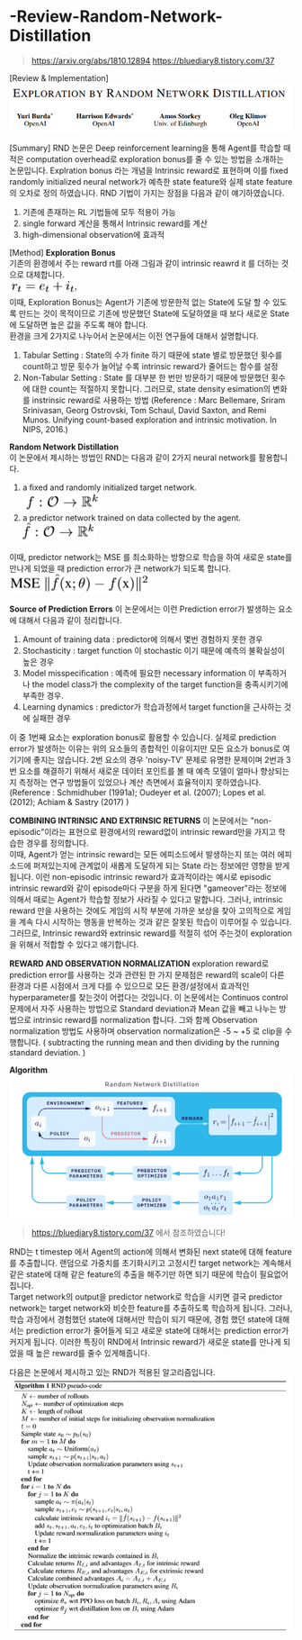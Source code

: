 # -Review-Random-Network-Distillation
> https://arxiv.org/abs/1810.12894
> https://bluediary8.tistory.com/37


[Review &amp; Implementation]
![1](./img/1.PNG)

[Summary]
RND 논문은 Deep reinforcement learning을 통해 Agent를 학습할 때 적은 computation overhead로 exploration bonus를 줄 수 있는 방법을 소개하는 논문입니다. Explration bonus 라는 개념을 Intrinsic reward로 표현하며 이를 fixed randomly initialized neural network가 예측한 state feature와 실제 state feature의 오차로 정의 하였습니다. RND 기법이 가지는 장점을 다음과 같이 얘기하였습니다.  
1. 기존에 존재하는 RL 기법들에 모두 적용이 가능  
2. single forward 계산을 통해서 Intrinsic reward를 계산
3. high-dimensional observation에 효과적


[Method]
**Exploration Bonus**  
기존의 환경에서 주는 reward rt를 아래 그림과 같이 intrinsic reawrd it 를 더하는 것으로 대체합니다.  
![2](./img/2.PNG)  
이때, Exploration Bonus는 Agent가 기존에 방문한적 없는 State에 도달 할 수 있도록 만드는 것이 목적이므로 기존에 방문했던 State에 도달하였을 때 보다 새로운 State에 도달하면 높은 값을 주도록 해야 합니다.  
환경을 크게 2가지로 나누어서 논문에서는 이전 연구들에 대해서 설명합니다.  
1. Tabular Setting : State의 수가 finite 하기 때문에 state 별로 방문했던 횟수를 count하고 방문 횟수가 늘어날 수록 intrinsic reward가 줄어드는 함수를 설정  
2. Non-Tabular Setting : State 를 대부분 한 번만 방문하기 때문에 방문했던 횟수에 대한 count는 적절하지 못합니다. 그러므로, state density esimation의 변화를 instrinsic reward로 사용하는 방법 (Reference : Marc Bellemare, Sriram Srinivasan, Georg Ostrovski, Tom Schaul, David Saxton, and Remi Munos. Unifying count-based exploration and intrinsic motivation. In NIPS, 2016.)  

**Random Network Distillation**  
이 논문에서 제시하는 방법인 RND는 다음과 같이 2가지 neural network를 활용합니다.  
1. a ﬁxed and randomly initialized target network.   
![3](./img/3.PNG)
2. a predictor network trained on data collected by the agent.   
![4](./img/4.PNG)

이때, predictor network는 MSE 를 최소화하는 방향으로 학습을 하여 새로운 state를 만나게 되었을 때 prediction error가 큰 network가 되도록 합니다.
![5](./img/5.PNG)

**Source of Prediction Errors**
이 논문에서는 이런 Prediction error가 발생하는 요소에 대해서 다음과 같이 정리합니다.  
1. Amount of training data : predictor에 의해서 몇번 경험하지 못한 경우
2. Stochasticity : target function 이 stochastic 이기 때문에 예측의 불확실성이 높은 경우
3. Model misspeciﬁcation : 예측에 필요한 necessary information 이 부족하거나 the model class가 the complexity of the target function을 충족시키기에 부족한 경우.
4. Learning dynamics : predictor가 학습과정에서 target function을 근사하는 것에 실패한 경우

이 중 1번째 요소는 exploration bonus로 활용할 수 있습니다. 실제로 prediction error가 발생하는 이유는 위의 요소들의 종합적인 이유이지만 모든 요소가 bonus로 여기기에 좋지는 않습니다. 
2번 요소의 경우 'noisy-TV' 문제로 유명한 문제이며 2번과 3번 요소를 해결하기 위해서 새로운 데이터 포인트를 볼 때 예측 모델이 얼마나 향상되는지 측정하는 연구 방법들이 있었으나 계산 측면에서 효율적이지 못하였습니다. (Reference : Schmidhuber (1991a); Oudeyer et al. (2007); Lopes et al. (2012); Achiam & Sastry (2017) )  

**COMBINING INTRINSIC AND EXTRINSIC RETURNS**
이 논문에서는 "non-episodic"이라는 표현으로 환경에서의 reward없이 intrinsic reward만을 가지고 학습한 경우를 정의합니다.  
이때, Agent가 얻는 intrinsic reward는 모든 에피소드에서 발생하는지 또는 여러 에피소드에 퍼져있는지에 관계없이 새롭게 도달하게 되는 State 라는 정보에만 영향을 받게 됩니다. 이런 non-episodic intrinsic reward가 효과적이라는 예시로 episodic intrinsic reward와 같이 episode마다 구분을 하게 된다면 "gameover"라는 정보에 의해서 때로는 Agent가 학습할 정보가 사라질 수 있다고 말합니다.
그러나, intrinsic reward 만을 사용하는 것에도 게임의 시작 부분에 가까운 보상을 찾아 고의적으로 게임을 계속 다시 시작하는 행동을 반복하는 것과 같은 잘못된 학습이 이루어질 수 있습니다. 그러므로, Intrinsic reward와 extrinsic reward를 적절히 섞어 주는것이 exploration을 위해서 적합할 수 있다고 얘기합니다.

**REWARD AND OBSERVATION NORMALIZATION**
exploration reward로 prediction error를 사용하는 것과 관련된 한 가지 문제점은 reward의 scale이 다른 환경과 다른 시점에서 크게 다를 수 있으므로 모든 환경/설정에서 효과적인 hyperparameter를 찾는것이 어렵다는 것입니다. 이 논문에서는 Continuos control 문제에서 자주 사용하는 방법으로 Standard deviation과 Mean 값을 빼고 나누는 방법으로 intrinsic reward를 normalization 합니다. 그와 함께 Observation normalization 방법도 사용하며 observation normalization은 -5 ~ +5 로 clip을 수행합니다. ( subtracting the running mean and then dividing by the running standard deviation. )

**Algorithm**
![7](./img/7.PNG)
> https://bluediary8.tistory.com/37 에서 참조하였습니다!  

RND는 t timestep 에서 Agent의 action에 의해서 변화된 next state에 대해 feature를 추출합니다. 랜덤으로 가중치를 초기화시키고 고정시킨 target network는 계속해서 같은 state에 대해 같은 feature의 추출을 해주기만 하면 되기 때문에 학습이 필요없어집니다.  
Target network의 output을 predictor network로 학습을 시키면 결국 predictor network는 target network와 비슷한 feature를 추출하도록 학습하게 됩니다. 그러나, 학습 과정에서 경험했던 state에 대해서만 학습이 되기 때문에, 경험 했던 state에 대해서는 prediction error가 줄어들게 되고 새로운 state에 대해서는 prediction error가 커지게 됩니다. 이러한 특징이 RND에서 Intrinsic reward가 새로운 state를 만나게 되었을 때 높은 reward를 줄수 있게해줍니다.

다음은 논문에서 제시하고 있는 RND가 적용된 알고리즘입니다.  
![6](./img/6.PNG)
